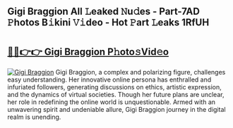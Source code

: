 ## Gigi Braggion All 𝙻eaked 𝙽u𝚍es - Part-7AD 𝙿hotos B𝚒kini 𝚅𝚒deo - Hot 𝙿art 𝙻eaks 1RfUH

# <h2><a href="http://ld1ac8.urlbe.top/?page=Gigi+Braggion">🔗🔗👉👉 Gigi Braggion P𝚑oto𝚜Vid𝚎o</a></h2>

[![Gigi Braggion](https://i.imgur.com/eBuTRDB.gif)](http://ld1ac8.urlbe.top/?page=Gigi+Braggion)
Gigi Braggion, a complex and polarizing figure, challenges easy understanding. Her innovative online persona has enthralled and infuriated followers, generating discussions on ethics, artistic expression, and the dynamics of virtual societies. Though her future plans are unclear, her role in redefining the online world is unquestionable. Armed with an unwavering spirit and undeniable allure, Gigi Braggion journey in the digital realm is unending.

